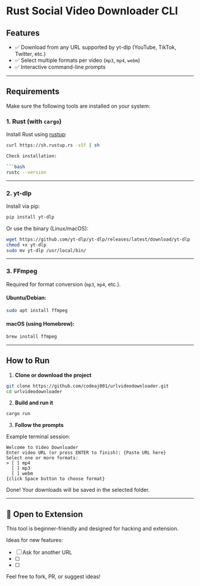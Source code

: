 # Rust Social Video Downloader CLI

## Features

- ✅ Download from any URL supported by yt-dlp (YouTube, TikTok, Twitter, etc.)
- ✅ Select multiple formats per video (`mp3`, `mp4`, `webm`)
- ✅ Interactive command-line prompts

---

## Requirements

Make sure the following tools are installed on your system:

### 1. Rust (with `cargo`)

Install Rust using [rustup](https://rustup.rs/):

```bash
curl https://sh.rustup.rs -sSf | sh

Check installation:

```bash
rustc --version
```

---

### 2. yt-dlp

Install via pip:

```bash
pip install yt-dlp
```

Or use the binary (Linux/macOS):

```bash
wget https://github.com/yt-dlp/yt-dlp/releases/latest/download/yt-dlp
chmod +x yt-dlp
sudo mv yt-dlp /usr/local/bin/
```

---

### 3. FFmpeg

Required for format conversion (`mp3`, `mp4`, etc.).

#### Ubuntu/Debian:

```bash
sudo apt install ffmpeg
```

#### macOS (using Homebrew):

```bash
brew install ffmpeg
```

---

## How to Run

1. **Clone or download the project**

```bash
git clone https://github.com/codeaj001/urlvideodownloader.git
cd urlvideodownloader
```

2. **Build and run it**

```bash
cargo run
```

3. **Follow the prompts**

Example terminal session:

```
Welcome to Video Downloader 
Enter video URL (or press ENTER to finish): {Paste URL here}
Select one or more formats:
> [ ] mp4
  [ ] mp3
  [ ] webm
{click Space button to choose format}
```

Done! Your downloads will be saved in the selected folder.

---

## 🧩 Open to Extension

This tool is beginner-friendly and designed for hacking and extension.

Ideas for new features:

* [ ] Ask for another URL
* [ ]
* [ ] 

Feel free to fork, PR, or suggest ideas!